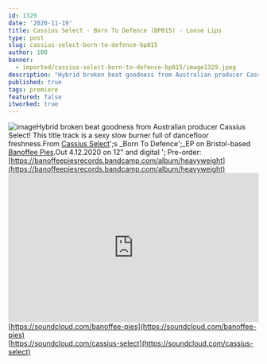 ```yaml
---
id: 1329
date: '2020-11-19'
title: Cassius Select - Born To Defence (BP015) - Loose Lips
type: post
slug: cassius-select-born-to-defence-bp015
author: 100
banner:
  - imported/cassius-select-born-to-defence-bp015/image1329.jpeg
description: "Hybrid broken beat goodness from Australian producer Cassius Select! This title track is a sexy slow burner full of dancefloor freshness. From Cassius Select's Born To Defence\_EP on Bristol-based Banoffee Pies. Out 4.12.2020 on 12\" and digital – Pre-order: https://banoffeepiesrecords.bandcamp.com/album/heavyweight https://soundcloud.com/banoffee-pieshttps://soundcloud.com/cassius-select [...]Read More..."
published: true
tags: premiere
featured: false
itworked: true
---
```

![image](../imported/cassius-select-born-to-defence-bp015/image1329.jpeg)Hybrid broken beat goodness from Australian producer Cassius Select! This title track is a sexy slow burner full of dancefloor freshness.From [Cassius Select](https://www.discogs.com/artist/3841422-Cassius-Select)';s _Born To Defence';_EP on Bristol-based [Banoffee Pies](https://banoffeepiesrecords.bandcamp.com/album/heavyweight).Out 4.12.2020 on 12" and digital '; Pre-order: [https://banoffeepiesrecords.bandcamp.com/album/heavyweight](https://banoffeepiesrecords.bandcamp.com/album/heavyweight)<iframe width='100%' height='300' scrolling='no' frameborder='no' allow='autoplay' src='https://w.soundcloud.com/player/?url=https%3A//api.soundcloud.com/tracks/932426794&color=%23ff5500&auto_play=false&hide_related=false&show_comments=true&show_user=true&show_reposts=false&show_teaser=true'></iframe>[https://soundcloud.com/banoffee-pies](https://soundcloud.com/banoffee-pies)  
[https://soundcloud.com/cassius-select](https://soundcloud.com/cassius-select)